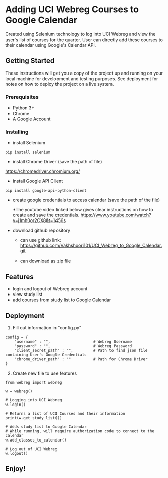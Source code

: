 # Adding UCI Webreg Courses to Google Calendar

 Created using Selenium technology to log into UCI Webreg and view the user's list of courses for the quarter. User can directly add these courses to their calendar using Google's Calendar API.

## Getting Started

These instructions will get you a copy of the project up and running on your local machine for development and testing purposes. See deployment for notes on how to deploy the project on a live system.

### Prerequisites

* Python 3+
* Chrome
* A Google Account

### Installing

* install Selenium

```
pip install selenium
```

* install Chrome Driver (save the path of file)

https://chromedriver.chromium.org/

* install Google API Client

```
pip install google-api-python-client
```

* create google credentials to access calendar (save the path of the file)

    *The youtube video linked below gives clear instructions on how to create and save the credentials.
https://www.youtube.com/watch?v=j1mh0or2CX8&t=1456s

* download github repository

    * can use github link: https://github.com/Vakhshoori101/UCI_Webreg_to_Google_Calendar.git
    
    * can download as zip file

## Features

* login and logout of Webreg account
* view study list
* add courses from study list to Google Calendar

## Deployment

1. Fill out information in "config.py"

```
config = {
    "username" : "",                   # Webreg Username
    "password" : "",                   # Webreg Password
    "client_secret_path" : "",         # Path to find json file containing User's Google Credentials
    "chrome_driver_path" : ""          # Path for Chrome Driver
}
```

2.  Create new file to use features 

```
from webreg import webreg

w = webreg()

# Logging into UCI Webreg
w.login()

# Returns a list of UCI Courses and their information
print(w.get_study_list())

# Adds study list to Google Calendar
# While running, will require authorization code to connect to the calendar
w.add_classes_to_calendar()

# Log out of UCI Webreg
w.logout()

```

## Enjoy!

